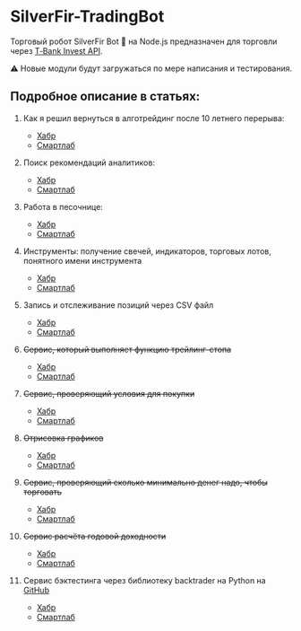 # SilverFir-TradingBot
Торговый робот SilverFir Bot 🌲 на Node.js предназначен для торговли через [T‑Bank Invest API](https://russianinvestments.github.io/investAPI/swagger-ui/).

⚠️ Новые модули будут загружаться по мере написания и тестирования. 

## Подробное описание в статьях:

1. Как я решил вернуться в алготрейдинг после 10 летнего перерыва:
   * [Хабр](https://habr.com/ru/articles/846938/)
   * [Смартлаб](https://smart-lab.ru/mobile/topic/1068045/)
     
1. Поиск рекомендаций аналитиков: 
   * [Хабр](https://habr.com/ru/articles/849556/)
   * [Смартлаб](https://smart-lab.ru/mobile/topic/1070670/)
   
1. Работа в песочнице: 
   * [Хабр](https://habr.com/ru/articles/855302/)
   * [Смартлаб](https://smart-lab.ru/mobile/topic/1078867/)

1. Инструменты: получение свечей, индикаторов, торговых лотов, понятного имени инструмента
   * [Хабр](https://habr.com/ru/articles/855742/)
   * [Смартлаб](https://smart-lab.ru/mobile/topic/1080997/)

1. Запись и отслеживание позиций через CSV файл
   * [Хабр](https://habr.com/ru/articles/860162/)
   * [Смартлаб](https://smart-lab.ru/mobile/topic/1087424/)

1. ~~Сервис, который выполняет функцию трейлинг-стопа~~
   * [Хабр](https://habr.com/ru/users/empenoso/)
   * [Смартлаб](https://smart-lab.ru/mobile/users/empenoso/blog/)

1. ~~Сервис, проверяющий условия для покупки~~
   * [Хабр](https://habr.com/ru/users/empenoso/)
   * [Смартлаб](https://smart-lab.ru/mobile/users/empenoso/blog/)

1. ~~Отрисовка графиков~~
   * [Хабр](https://habr.com/ru/users/empenoso/)
   * [Смартлаб](https://smart-lab.ru/mobile/users/empenoso/blog/)

1. ~~Сервис, проверяющий сколько минимально денег надо, чтобы торговать~~
   * [Хабр](https://habr.com/ru/users/empenoso/)
   * [Смартлаб](https://smart-lab.ru/mobile/users/empenoso/blog/)

1. ~~Сервис расчёта годовой доходности~~
   * [Хабр](https://habr.com/ru/users/empenoso/)
   * [Смартлаб](https://smart-lab.ru/mobile/users/empenoso/blog/)

1. Сервис бэктестинга через библиотеку backtrader на Python на [GitHub](https://github.com/empenoso/SilverFir-TradingBot_backtesting)
   * [Хабр](https://habr.com/ru/articles/857402/)
   * [Смартлаб](https://smart-lab.ru/mobile/topic/1083556/)     

